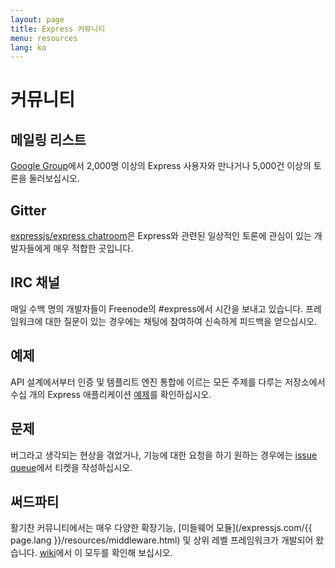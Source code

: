 ```yaml
---
layout: page
title: Express 커뮤니티
menu: resources
lang: ko
---
```


# 커뮤니티

## 메일링 리스트

[Google Group](https://groups.google.com/group/express-js)에서
2,000명 이상의 Express 사용자와 만나거나 5,000건 이상의 토론을 둘러보십시오.

## Gitter

[expressjs/express chatroom](https://gitter.im/expressjs/express)은 Express와 관련된
일상적인 토론에 관심이 있는 개발자들에게 매우 적합한 곳입니다.

## IRC 채널

매일 수백 명의 개발자들이 Freenode의 #express에서 시간을 보내고 있습니다.
프레임워크에 대한 질문이 있는 경우에는 채팅에 참여하여
신속하게 피드백을 얻으십시오.

## 예제

API 설계에서부터 인증 및 템플리트 엔진 통합에 이르는 모든 주제를 다루는 저장소에서
수십 개의 Express 애플리케이션 [예제](https://github.com/expressjs/express/tree/master/examples)를
확인하십시오.

## 문제

버그라고 생각되는 현상을 겪었거나, 기능에 대한 요청을 하기 원하는 경우에는
[issue queue](https://github.com/expressjs/express/issues)에서 티켓을 작성하십시오.

## 써드파티

활기찬 커뮤니티에서는 매우 다양한 확장기능, [미들웨어 모듈](/expressjs.com/{{ page.lang }}/resources/middleware.html)
및 상위 레벨 프레임워크가 개발되어 왔습니다. [wiki](https://github.com/expressjs/express/wiki)에서
이 모두를 확인해 보십시오.

